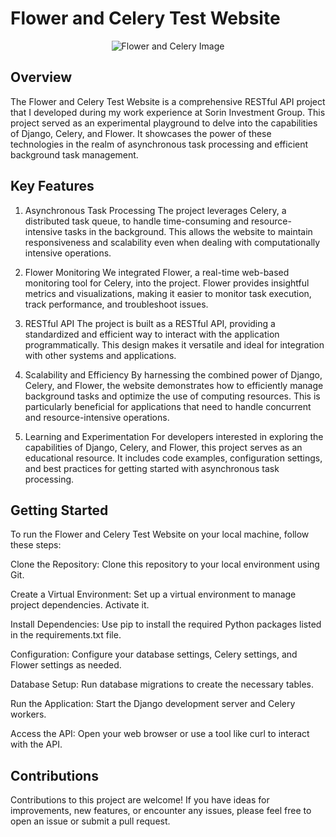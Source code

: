 # Flower and Celery Test Website
<p align="center">
  <img src="https://github.com/proshir/Django-Celery-Flower/assets/19504971/8dd6b65f-375d-4091-989f-8b4f4ae715be" alt="Flower and Celery Image">
</p>

## Overview
The Flower and Celery Test Website is a comprehensive RESTful API project that I developed during my work experience at Sorin Investment Group. This project served as an experimental playground to delve into the capabilities of Django, Celery, and Flower. It showcases the power of these technologies in the realm of asynchronous task processing and efficient background task management.

## Key Features
1. Asynchronous Task Processing
The project leverages Celery, a distributed task queue, to handle time-consuming and resource-intensive tasks in the background. This allows the website to maintain responsiveness and scalability even when dealing with computationally intensive operations.

2. Flower Monitoring
We integrated Flower, a real-time web-based monitoring tool for Celery, into the project. Flower provides insightful metrics and visualizations, making it easier to monitor task execution, track performance, and troubleshoot issues.

3. RESTful API
The project is built as a RESTful API, providing a standardized and efficient way to interact with the application programmatically. This design makes it versatile and ideal for integration with other systems and applications.

4. Scalability and Efficiency
By harnessing the combined power of Django, Celery, and Flower, the website demonstrates how to efficiently manage background tasks and optimize the use of computing resources. This is particularly beneficial for applications that need to handle concurrent and resource-intensive operations.

5. Learning and Experimentation
For developers interested in exploring the capabilities of Django, Celery, and Flower, this project serves as an educational resource. It includes code examples, configuration settings, and best practices for getting started with asynchronous task processing.

## Getting Started
To run the Flower and Celery Test Website on your local machine, follow these steps:

Clone the Repository: Clone this repository to your local environment using Git.

Create a Virtual Environment: Set up a virtual environment to manage project dependencies. Activate it.

Install Dependencies: Use pip to install the required Python packages listed in the requirements.txt file.

Configuration: Configure your database settings, Celery settings, and Flower settings as needed.

Database Setup: Run database migrations to create the necessary tables.

Run the Application: Start the Django development server and Celery workers.

Access the API: Open your web browser or use a tool like curl to interact with the API.

## Contributions
Contributions to this project are welcome! If you have ideas for improvements, new features, or encounter any issues, please feel free to open an issue or submit a pull request.
